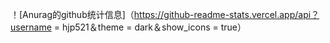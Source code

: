 ！[Anurag的github统计信息]（https://github-readme-stats.vercel.app/api？username = hjp521＆theme = dark＆show_icons = true）


